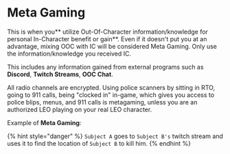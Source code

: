 # Meta Gaming

This is when you** utilize Out-Of-Character information/knowledge for personal In-Character benefit or gain**. Even if it doesn't put you at an advantage, mixing OOC with IC will be considered Meta Gaming. Only use the information/knowledge you received IC.

This includes any information gained from external programs such as **Discord**, **Twitch Streams**, **OOC Chat**.

All radio channels are encrypted. Using police scanners by sitting in RTO, going to 911 calls, being "clocked in" in-game, which gives you access to police blips, menus, and 911 calls is metagaming, unless you are an authorized LEO playing on your real LEO character.&#x20;

Example of **Meta Gaming**:

{% hint style="danger" %}
`Subject A` goes to `Subject B's` twitch stream and uses it to find the location of `Subject B` to kill him.
{% endhint %}

